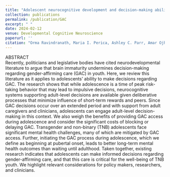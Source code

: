 ```yaml
---
title: "Adolescent neurocognitive development and decision-making abilities regarding gender-affirming care"
collection: publications
permalink: /publication/GAC
excerpt: " "
date: 2024-02-12
venue: Developmental Cognitive Neuroscience
paperurl: ''
citation: "Orma Ravindranath, Maria I. Perica, Ashley C. Parr, Amar Ojha, Shane D. McKeon, Gerald Montano, Naomi Ullendorf, Beatriz Luna, E. Kale Edmiston. Adolescent neurocognitive development and decision-making abilities regarding gender-affirming care. Developmental Cognitive Neuroscience. 2024. 101351. ISSN 1878-9293."
---
```



ABSTRACT  
Recently, politicians and legislative bodies have cited neurodevelopmental literature to argue that brain immaturity undermines decision-making regarding gender-affirming care (GAC) in youth. Here, we review this literature as it applies to adolescents’ ability to make decisions regarding GAC. The research shows that while adolescence is a time of peak risk-taking behavior that may lead to impulsive decisions, neurocognitive systems supporting adult-level decisions are available given deliberative processes that minimize influence of short-term rewards and peers. Since GAC decisions occur over an extended period and with support from adult caregivers and clinicians, adolescents can engage adult-level decision-making in this context. We also weigh the benefits of providing GAC access during adolescence and consider the significant costs of blocking or delaying GAC. Transgender and non-binary (TNB) adolescents face significant mental health challenges, many of which are mitigated by GAC access. Further, initiating the GAC process during adolescence, which we define as beginning at pubertal onset, leads to better long-term mental health outcomes than waiting until adulthood. Taken together, existing research indicates that adolescents can make informed decisions regarding gender-affirming care, and that this care is critical for the well-being of TNB youth. We highlight relevant considerations for policy makers, researchers, and clinicians.
